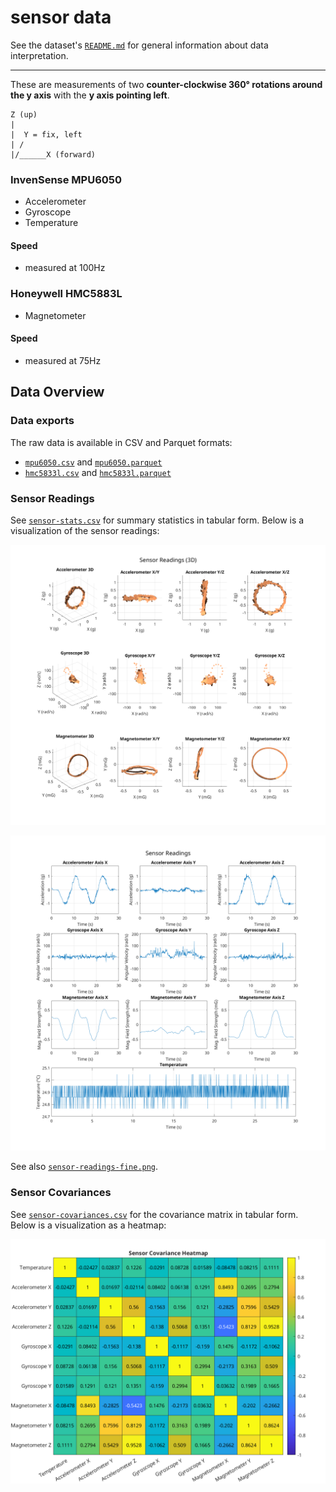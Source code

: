 # sensor data

See the dataset's [`README.md`](../README.md) for general information about data interpretation.

---

These are measurements of two **counter-clockwise 360° rotations around the y axis** with the **y axis pointing left**.

    Z (up)
    |
    |  Y = fix, left
    | /
    |/______X (forward)

### InvenSense MPU6050

- Accelerometer
- Gyroscope
- Temperature

#### Speed

- measured at 100Hz

### Honeywell HMC5883L

- Magnetometer

#### Speed

- measured at 75Hz

## Data Overview

### Data exports

The raw data is available in CSV and Parquet formats:

- [`mpu6050.csv`](mpu6050.csv) and [`mpu6050.parquet`](mpu6050.parquet)
- [`hmc5833l.csv`](mpu6050.csv) and [`hmc5833l.parquet`](mpu6050.parquet)

### Sensor Readings

See [`sensor-stats.csv`](sensor-stats.csv) for summary statistics in tabular form. Below is a visualization of the sensor readings:

![Sensor Readings (3D)](sensor-readings-3d.png)

![Sensor Readings](sensor-readings.png)

See also [`sensor-readings-fine.png`](sensor-readings-fine.png).

### Sensor Covariances

See [`sensor-covariances.csv`](sensor-covariances.csv) for the covariance matrix in tabular form. Below is a visualization as a heatmap:

![Sensor Covariances](sensor-covariances.png)
